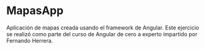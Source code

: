# MapasApp

Aplicación de mapas creada usando el framework de Angular. Este ejercicio se realizó como parte del curso de Angular de cero a experto impartido por Fernando Herrera.
